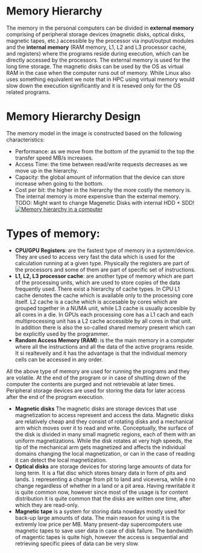 # Memory Hierarchy
The memory in the personal computers can be divided in **external memory** comprising of peripheral storage devices (magnetic disks, optical disks, magnetic tapes, etc.) accessible by the processor via input/output modules and the **internal memory** (RAM memory, L1, L2 and L3 processor cache, and registers) where the programs reside during execution, which can be directly accessed by the processors. The external memory is used for the long time storage. The magnetic disks can be used by the OS as virtual RAM in the case when the computer runs out of memory. While Linux also uses something equivalent we note that in HPC using virtual memory would slow down the execution significantly and it is reseved only for the OS related programs.

# Memory Hierarchy Design
The memory model in the image is constructed based on the following characteristics: 
* Performance: as we move from the bottom of the pyramid to the top the transfer speed MB/s increases.
* Access Time: the time between read/write requests decreases as we move up in the hierarchy.
* Capacity: the global amount of information that the device can store increase when going to the bottom.
* Cost per bit: the higher in the hierarchy the more costly the memory is. The internal memory is more expensive than the external memory.
TODO: Might want to change Magenetic Disks with internal HDD + SDD!
[![Memory hierarchy in a computer](https://media.geeksforgeeks.org/wp-content/uploads/Untitled-drawing-4-4.png)](https://media.geeksforgeeks.org/wp-content/uploads/Untitled-drawing-4-4.png)
# Types of memory:
*  **CPU/GPU Registers**: are the fastest type of memory in a system/device. They are used to access very fast the data which is used for the calculation running at a given type. Physically the registers are part of the processors and some of them are part of specific set of instructions.
*  **L1, L2, L3 processor cache**:  are another type of memory which are part of the processing units, which are used to store copies of the data frequently used.  There exist a hierarchy of cache types. In CPU L1 cache denotes the cache which is available only to the processing core itself. L2 cache is a cache which is accesable by cores which are grouped together in a NUMA unit, while L3 cache is usually accesible by all cores in a die. In GPUs each processing core has a L1 cach and each multiprocessing unit has a L2 cache accessible by all cores in that unit. In addition there is also the so-called shared memory present which can be explicitly used by the programmer. 
*  **Random Access Memory (RAM)**: is the the main memory in a computer where all the instructions  and all the data of the active programs reside. It si realteveily and it has the advantage is that the individual memory cells can be accessed in any order. 

All the above type of memory are used for running the programs and they are volatile. At the end of the program or in case of shutting down of the computer the contents are purged and not retrievable at later times.  Peripheral storage devices are used for storing the data for later access after the end of the program execution. 


* **Magnetic disks** The magnetic disks are storage devices that use magnetization to access represent and access the data. Magnetic disks are relatively cheap and they consist of rotating disks and a mechanical arm which moves over it to read and write. Conceptually, the surface of the disk is divided in many small magnetic regions, each of them with an uniform magnetizations. While the disk rotates at very high speeds, the tip of the mechanical arm gets magnetized and affects the individual domains changing the local magnetization, or can in the case of reading it can detect the local magnetization. 
* **Optical disks** are storage devices for storing large amounts of data for long term. It is a flat disc which stores binary data in form of pits and lands. `1` representing a change from pit to land and viceversa, while `0` no change regardless of whether in a land or a pit area. Having rewritable it is quite common  now, however since most of the usage is for content distribution it is quite common that the disks are written one time, after which they are read-only. 
* **Magnetic tape** is a system for storing data nowdays mostly used  for back-up large amounts of data. The main reason for using it is the extremly low price per MB. Many present-day supercomputers use magnetic tapes to save user data in case of disk failure. The bandwidth of magentic tapes is quite high, however the access is sequential and retrieving specific piees of data can be very slow. 
